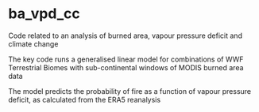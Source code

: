 # ba_vpd_cc
Code related to an analysis of burned area, vapour pressure deficit and climate change

The key code runs a generalised linear model for combinations of WWF Terrestrial Biomes 
with sub-continental windows of MODIS burned area data

The model predicts the probability of fire as a function of vapour pressure deficit,
as calculated from the ERA5 reanalysis
